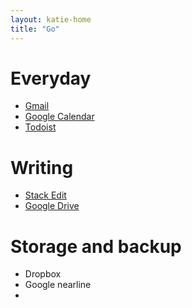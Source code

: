 ```yaml
---
layout: katie-home
title: "Go"
---
```


# Everyday

- [Gmail](https://mail.google.com)
- [Google Calendar](https://calendar.google.com)
- [Todoist](https://todoist.com/app)

# Writing
- [Stack Edit](https://stackedit.io)
- [Google Drive](https://drive.google.com)

# Storage and backup

- Dropbox
- Google nearline
- 

<!--stackedit_data:
eyJoaXN0b3J5IjpbNjc1Nzk0NTM5XX0=
-->